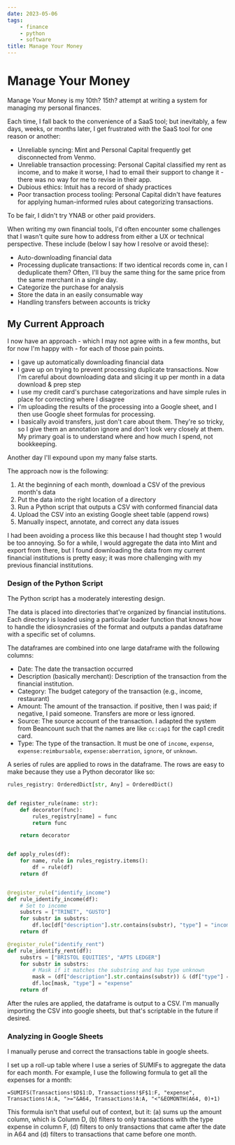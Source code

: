 ```yaml
---
date: 2023-05-06
tags:
    - finance
    - python
    - software
title: Manage Your Money
---
```


# Manage Your Money

Manage Your Money is my 10th? 15th? attempt at writing a system for managing my personal finances.

Each time, I fall back to the convenience of a SaaS tool; but inevitably, a few days, weeks, or months later, I get frustrated with the SaaS tool for one reason or another: 

- Unreliable syncing: Mint and Personal Capital frequently get disconnected from Venmo.
- Unreliable transaction processing: Personal Capital classified my rent as income, and to make it worse, I had to email their support to change it - there was no way for me to revise in their app.
- Dubious ethics: Intuit has a record of shady practices
- Poor transaction process tooling: Personal Capital didn't have features for applying human-informed rules about categorizing transactions. 

To be fair, I didn't try YNAB or other paid providers.

When writing my own financial tools, I'd often encounter some challenges that I wasn't quite sure how to address from either a UX or technical perspective. These include (below I say how I resolve or avoid these):

- Auto-downloading financial data
- Processing duplicate transactions: If two identical records come in, can I deduplicate them? Often, I'll buy the same thing for the same price from the same merchant in a single day.
- Categorize the purchase for analysis
- Store the data in an easily consumable way
- Handling transfers between accounts is tricky

## My Current Approach

I now have an approach - which I may not agree with in a few months, but for now I'm happy with - for each of those pain points.

- I gave up automatically downloading financial data
- I gave up on trying to prevent processing duplicate transactions. Now I'm careful about downloading data and slicing it up per month in a data download & prep step
- I use my credit card's purchase categorizations and have simple rules in place for correcting where I disagree
- I'm uploading the results of the processing into a Google sheet, and I then use Google sheet formulas for processing.
- I basically avoid transfers, just don't care about them. They're so tricky, so I give them an annotation ignore and don't look very closely at them. My primary goal is to understand where and how much I spend, not bookkeeping.

Another day I'll expound upon my many false starts.

The approach now is the following:

1. At the beginning of each month, download a CSV of the previous month's data
2. Put the data into the right location of a directory
3. Run a Python script that outputs a CSV with conformed financial data
4. Upload the CSV into an existing Google sheet table (append rows)
5. Manually inspect, annotate, and correct any data issues

I had been avoiding a process like this because I had thought step 1 would be too annoying. So for a while, I would aggregate the data into Mint and export from there, but I found downloading the data from my current financial institutions is pretty easy; it was more challenging with my previous financial institutions.

### Design of the Python Script

The Python script has a moderately interesting design.

The data is placed into directories that're organized by financial institutions. Each directory is loaded using a particular loader function that knows how to handle the idiosyncrasies of the format and outputs a pandas dataframe with a specific set of columns.

The dataframes are combined into one large dataframe with the following columns:

- Date: The date the transaction occurred
- Description (basically merchant): Description of the transaction from the financial institution.
- Category: The budget category of the transaction (e.g., income, restaurant)
- Amount: The amount of the transaction. if positive, then I was paid; if negative, I paid someone. Transfers are more or less ignored.
- Source: The source account of the transaction. I adapted the system from Beancount such that the names are like `cc:cap1` for the cap1 credit card.
- Type: The type of the transaction. It must be one of `income`, `expense`, `expense:reimbursable`, `expense:aberration`, `ignore`, or `unknown`.

A series of rules are applied to rows in the dataframe. The rows are easy to make because they use a Python decorator like so:

```python
rules_registry: OrderedDict[str, Any] = OrderedDict()


def register_rule(name: str):
    def decorator(func):
        rules_registry[name] = func
        return func

    return decorator


def apply_rules(df):
    for name, rule in rules_registry.items():
        df = rule(df)
    return df


@register_rule("identify_income")
def rule_identify_income(df):
    # Set to income
    substrs = ["TRINET", "GUSTO"]
    for substr in substrs:
        df.loc[df["description"].str.contains(substr), "type"] = "income"
    return df

@register_rule("identify_rent")
def rule_identify_rent(df):
    substrs = ["BRISTOL EQUITIES", "APTS LEDGER"]
    for substr in substrs:
        # Mask if it matches the substring and has type unknown
        mask = (df["description"].str.contains(substr)) & (df["type"] == "unknown")
        df.loc[mask, "type"] = "expense"
    return df
```

After the rules are applied, the dataframe is output to a CSV. I'm manually importing the CSV into google sheets, but that's scriptable in the future if desired.

### Analyzing in Google Sheets

I manually peruse and correct the transactions table in google sheets.

I set up a roll-up table where I use a series of SUMIFs to aggregate the data for each month. For example, I use the following formula to get all the expenses for a month:

```
=SUMIFS(Transactions!$D$1:D, Transactions!$F$1:F, "expense", Transactions!A:A, ">="&A64, Transactions!A:A, "<"&EOMONTH(A64, 0)+1)
```

This formula isn't that useful out of context, but it: (a) sums up the amount column, which is Column D, (b) filters to only transactions with the type expense in column F, (d) filters to only transactions that came after the date in A64 and (d) filters to transactions that came before one month. 

